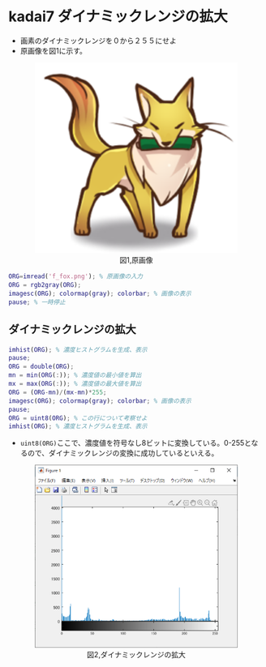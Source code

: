 # kadai7 ダイナミックレンジの拡大
- 画素のダイナミックレンジを０から２５５にせよ
- 原画像を図1に示す。
  
<div align="center">
<img src="img/f_fox.png" width="400"><br>
図1,原画像
</div>

```m
ORG=imread('f_fox.png'); % 原画像の入力
ORG = rgb2gray(ORG);
imagesc(ORG); colormap(gray); colorbar; % 画像の表示
pause; % 一時停止
```

## ダイナミックレンジの拡大
```m
imhist(ORG); % 濃度ヒストグラムを生成、表示
pause;
ORG = double(ORG);
mn = min(ORG(:)); % 濃度値の最小値を算出
mx = max(ORG(:)); % 濃度値の最大値を算出
ORG = (ORG-mn)/(mx-mn)*255;
imagesc(ORG); colormap(gray); colorbar; % 画像の表示
pause;
ORG = uint8(ORG); % この行について考察せよ
imhist(ORG); % 濃度ヒストグラムを生成、表示
```

- ``uint8(ORG)``ここで、濃度値を符号なし8ビットに変換している。0-255となるので、ダイナミックレンジの変換に成功しているといえる。

<div align="center">
<img src="img/kadai7-1.png" width="400"><br>
図2,ダイナミックレンジの拡大
</div>

